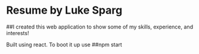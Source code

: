 # Resume by Luke Sparg

##I created this web application to show some of my skills, experience, and interests!

Built using react.
To boot it up use
##npm start



